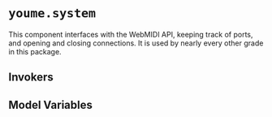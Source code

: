 <!--
   Copyright 2022, Tony Atkins
   Copyright 2011-2020, Colin Clark

   Licensed under the MIT license, see LICENSE for details.
-->
# `youme.system`

This component interfaces with the WebMIDI API, keeping track of ports, and opening and closing connections.  It is
used by nearly every other grade in this package.  

## Invokers

## Model Variables
